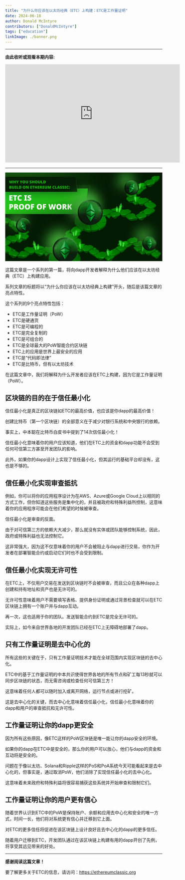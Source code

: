 ```yaml
---
title: "为什么你应该在以太坊经典（ETC）上构建：ETC是工作量证明"
date: 2024-06-18
author: Donald McIntyre
contributors: ["DonaldMcIntyre"]
tags: ["education"]
linkImage: ./banner.png
---
```


---
**由此收听或观看本期内容:**

<iframe width="560" height="315" src="https://www.youtube.com/embed/5UTFslKruSI" title="YouTube video player" frameborder="0" allow="accelerometer; autoplay; clipboard-write; encrypted-media; gyroscope; picture-in-picture; web-share" allowfullscreen></iframe>

---

![](./banner.png)

这篇文章是一个系列的第一篇，将向dapp开发者解释为什么他们应该在以太坊经典（ETC）上构建应用。

系列文章的标题将以“为什么你应该在以太坊经典上构建”开头，随后是该篇文章的亮点特性。

这个系列的9个亮点特性包括：

- ETC是工作量证明（PoW）
- ETC是硬通货
- ETC是可编程的
- ETC是完全复制的
- ETC是可组合的
- ETC是全球最大的PoW智能合约区块链
- ETC上的应用是世界上最安全的应用
- ETC是“代码即法律”
- ETC是比特币，但有以太坊技术

在这篇文章中，我们将解释为什么开发者应该在ETC上构建，因为它是工作量证明（PoW）。

## 区块链的目的在于信任最小化

信任最小化是真正的区块链如ETC的最高价值，也应该是你dapp的最高价值！

创建比特币（第一个区块链）的全部意义在于减少对银行系统和中央银行的依赖。

事实上，中本聪在比特币白皮书中提到了14次信任最小化！

信任最小化意味着你的用户应该知道，他们在ETC上的资金和dapp功能不会受到任何可信第三方甚至开发团队的影响。

此外，如果你的dapp设计上实现了信任最小化，但其运行的基础平台却没有，这也是不够的。

## 信任最小化实现审查抵抗

例如，你可以将你的应用程序设计为在AWS、Azure或Google Cloud上以相同的方式工作，但你知道这些服务是集中化的，并且被政府和特殊利益所控制，这意味着你的应用程序可能会在他们希望的时候被审查。

信任最小化是审查的反面。

由于对可信第三方的依赖大大减少，那么就没有实体或团队能够控制系统，因此，政府或特殊利益也无法控制它。

这非常强大，因为这不仅意味着你的用户不会被阻止与dapp进行交易，你作为开发者在部署智能合约或启动它们时也不会受到限制。

## 信任最小化实现无许可性

在ETC上，不仅用户交易在发送到区块链时不会被审查，而且公众在各种dapp上创建和持有地址和资产也是无许可的。

无许可性意味着用户不需要填写表格、提供身份证明或通过背景检查就可以在ETC区块链上拥有一个账户并与dapp互动。

再一次，这也适用于你的团队。发送智能合约到ETC是完全无许可的。

实际上，如今来自世界各地的开发团队已经在ETC上无障碍地部署了dapp。

## 只有工作量证明是去中心化的

所有这些的关键在于，只有工作量证明技术才能在全球范围内实现区块链的去中心化。

ETC中的基于工作量证明的中本共识使得世界各地的所有节点和矿工每13秒就可以同步区块链的状态，而无需咨询或检查任何可信第三方！

这意味着任何人都可以随时加入或离开网络，运行节点或进行挖矿。

这是去中心化的关键，而去中心化意味着信任最小化，信任最小化意味着你的dapp和用户的审查抵抗和无许可性。

## 工作量证明让你的dapp更安全

因为所有这些原因，像ETC这样的PoW区块链是唯一能让你的dapp安全的环境。

如果你的dapp在ETC中是安全的，那么你的用户可以放心，他们与dapp的资金和互动将是安全的。

问题在于像以太坊、Solana和Ripple这样的PoS和PoA系统今天可能看起来是去中心化的，但事实是，通过取消PoW，他们消除了实现信任最小化的去中心化。

这意味着未来政府和特殊利益将很容易捕获这些系统并开始审查和限制它们。

## 工作量证明让你的用户更有信心

随着世界认识到ETC中的PoW是保持账户、余额和应用去中心化和安全的唯一方式，时间一长，他们将对系统更有信心并迁移到它上面。

对ETC的更多信任将促进在该区块链上设计良好且去中心化的dapp的更多信任。

随着用户迁移到ETC，开发团队通过在该区块链上构建有用的dapp开创了先例，将享受其远见带来的好处。

---

**感谢阅读这篇文章！**

要了解更多关于ETC的信息，请访问：https://ethereumclassic.org

